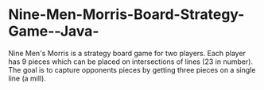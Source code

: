 Nine-Men-Morris-Board-Strategy-Game--Java-
==========================================

Nine Men's Morris is a strategy board game for two players. Each player has 9 pieces which can be placed on intersections of lines (23 in number). The goal is to capture opponents pieces by getting three pieces on a single line (a mill). 